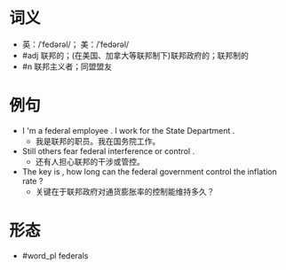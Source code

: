 # 词义
- 英：/ˈfedərəl/； 美：/ˈfedərəl/
- #adj 联邦的；(在美国、加拿大等联邦制下)联邦政府的；联邦制的
- #n 联邦主义者；同盟盟友
# 例句
- I 'm a federal employee . I work for the State Department .
	- 我是联邦的职员。我在国务院工作。
- Still others fear federal interference or control .
	- 还有人担心联邦的干涉或管控。
- The key is , how long can the federal government control the inflation rate ?
	- 关键在于联邦政府对通货膨胀率的控制能维持多久？
# 形态
- #word_pl federals
